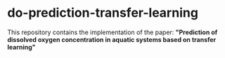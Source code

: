 # do-prediction-transfer-learning
This repository contains the implementation of the paper:   **"Prediction of dissolved oxygen concentration in aquatic systems based on transfer learning"**

